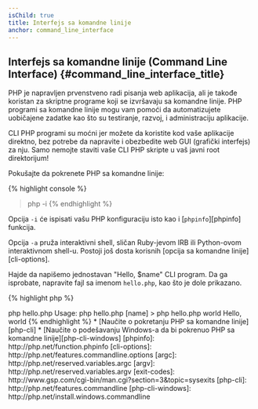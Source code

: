 ```yaml
---
isChild: true
title: Interfejs sa komandne linije
anchor: command_line_interface
---
```


## Interfejs sa komandne linije (Command Line Interface) {#command_line_interface_title}

PHP je napravljen prvenstveno radi pisanja web aplikacija, ali je takođe koristan za skriptne programe koji se
izvršavaju sa komandne linije. PHP programi sa komandne linije mogu vam pomoći da automatizujete uobičajene zadatke
kao što su testiranje, razvoj, i administraciju aplikacije.

CLI PHP programi su moćni jer možete da koristite kod vaše aplikacije direktno, bez potrebe da napravite i obezbedite
web GUI (grafički interfejs) za nju. Samo nemojte staviti vaše CLI PHP skripte u vaš javni root direktorijum!

Pokušajte da pokrenete PHP sa komandne linije:

{% highlight console %}
> php -i
{% endhighlight %}

Opcija `-i` će ispisati vašu PHP konfiguraciju isto kao i [`phpinfo`][phpinfo] funkcija.

Opcija `-a` pruža interaktivni shell, sličan Ruby-jevom IRB ili Python-ovom interaktivnom shell-u. Postoji još dosta
korisnih [opcija sa komandne linije][cli-options].

Hajde da napišemo jednostavan "Hello, $name" CLI program. Da ga isprobate, napravite fajl sa imenom `hello.php`, kao što
je dole prikazano.

{% highlight php %}
<?php
if ($argc !== 2) {
    echo "Usage: php hello.php [name].\n";
    exit(1);
}
$name = $argv[1];
echo "Hello, $name\n";
{% endhighlight %}

PHP postavlja dve specijalne promenljive na bazi argumenata na osnovu kojih se pokreće vaša skripta. [`$argc`][argc] je
celobrojna promenljiva koja sadrži argument *count* i [`$argv`][argv] je niz koji sadrži *vrednost* svakog argumenta.
Prvi argument je uvek naziv vašeg fajla sa PHP skriptom, u ovom slučaju `hello.php`.

Izraz `exit()` se koristi sa brojem različitim od nule da bi shell-u skrenuo pažnju da komanda nije uspela. Najčešće
korišćeni izlazni kodovi se mogu pronaći [ovde][exit-codes]

Da pokrenete našu skriptu, prikazanu gore, sa komandne linije:

{% highlight console %}
> php hello.php
Usage: php hello.php [name]
> php hello.php world
Hello, world
{% endhighlight %}

 * [Naučite o pokretanju PHP sa komandne linije][php-cli]
 * [Naučite o podešavanju Windows-a da bi pokrenuo PHP sa komandne linije][php-cli-windows]


[phpinfo]: http://php.net/function.phpinfo
[cli-options]: http://php.net/features.commandline.options
[argc]: http://php.net/reserved.variables.argc
[argv]: http://php.net/reserved.variables.argv
[exit-codes]: http://www.gsp.com/cgi-bin/man.cgi?section=3&amp;topic=sysexits
[php-cli]: http://php.net/features.commandline
[php-cli-windows]: http://php.net/install.windows.commandline
